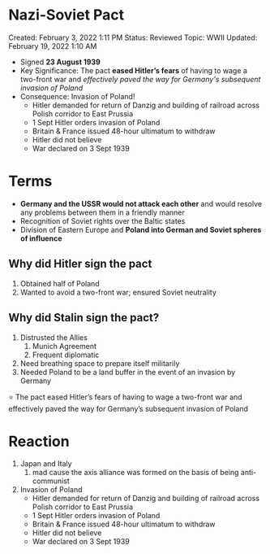 # Nazi-Soviet Pact

Created: February 3, 2022 1:11 PM
Status: Reviewed
Topic: WWII
Updated: February 19, 2022 1:10 AM

- Signed **23 August 1939**
- Key Significance: The pact **eased Hitler’s fears** of having to wage a two-front war and *effectively paved the way for Germany's subsequent invasion of Poland*
- Consequence: Invasion of Poland!
    - Hitler demanded for return of Danzig and building of railroad across Polish corridor to East Prussia
    - 1 Sept Hitler orders invasion of Poland
    - Britain & France issued 48-hour ultimatum to withdraw
    - Hitler did not believe
    - War declared on 3 Sept 1939

# Terms

- **Germany and the USSR would not attack each other** and would resolve any problems between them in a friendly manner
- Recognition of Soviet rights over the Baltic states
- Division of Eastern Europe and **Poland into German and Soviet spheres of influence**

## Why did Hitler sign the pact

1. Obtained half of Poland
2. Wanted to avoid a two-front war; ensured Soviet neutrality

## Why did Stalin sign the pact?

1. Distrusted the Allies
    1. Munich Agreement
    2. Frequent diplomatic
2. Need breathing space to prepare itself militarily
3. Needed Poland to be a land buffer in the event of an invasion by Germany

<aside>
⭐ The pact eased Hitler’s fears of having to wage a two-front war and effectively paved the way for Germany’s subsequent invasion of Poland

</aside>

# Reaction

1. Japan and Italy
    1. mad cause the axis alliance was formed on the basis of being anti-communist
2. Invasion of Poland
    - Hitler demanded for return of Danzig and building of railroad across Polish corridor to East Prussia
    - 1 Sept Hitler orders invasion of Poland
    - Britain & France issued 48-hour ultimatum to withdraw
    - Hitler did not believe
    - War declared on 3 Sept 1939